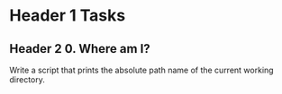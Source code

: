 # Header 1 Tasks
## Header 2   0. Where am I?


Write a script that prints the absolute path name of the current working directory.

